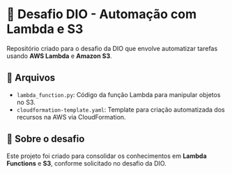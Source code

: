 # 🚀 **Desafio DIO - Automação com Lambda e S3**

Repositório criado para o desafio da DIO que envolve automatizar tarefas usando **AWS Lambda** e **Amazon S3**.

## 📂 **Arquivos**

- `lambda_function.py`: Código da função Lambda para manipular objetos no S3.
- `cloudformation-template.yaml`: Template para criação automatizada dos recursos na AWS via CloudFormation.

## 📖 **Sobre o desafio**

Este projeto foi criado para consolidar os conhecimentos em **Lambda Functions** e **S3**, conforme solicitado no desafio da DIO.
